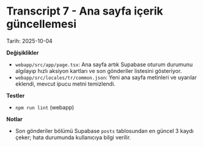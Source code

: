 # Transcript 7 - Ana sayfa içerik güncellemesi

Tarih: 2025-10-04

**Değişiklikler**
- `webapp/src/app/page.tsx`: Ana sayfa artık Supabase oturum durumunu algılayıp hızlı aksiyon kartları ve son gönderiler listesini gösteriyor.
- `webapp/src/locales/tr/common.json`: Yeni ana sayfa metinleri ve uyarılar eklendi, mevcut ipucu metni temizlendi.

**Testler**
- `npm run lint` (webapp)

**Notlar**
- Son gönderiler bölümü Supabase `posts` tablosundan en güncel 3 kaydı çeker; hata durumunda kullanıcıya bilgi verilir.
